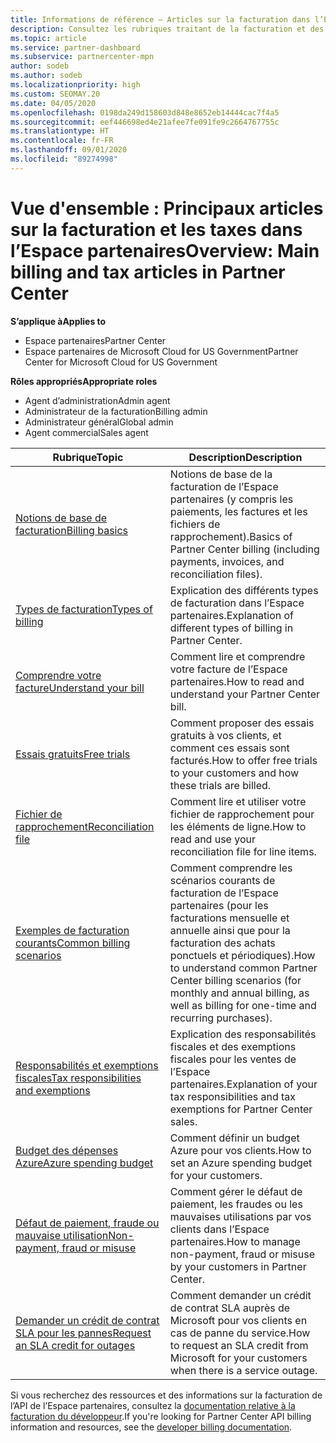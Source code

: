 ```yaml
---
title: Informations de référence – Articles sur la facturation dans l’Espace partenaires
description: Consultez les rubriques traitant de la facturation et des taxes dans l’Espace partenaires. Ces rubriques portent sur les ressources de facturation, les factures, la facturation Fournisseur de solutions Cloud et les taxes.
ms.topic: article
ms.service: partner-dashboard
ms.subservice: partnercenter-mpn
author: sodeb
ms.author: sodeb
ms.localizationpriority: high
ms.custom: SEOMAY.20
ms.date: 04/05/2020
ms.openlocfilehash: 0198da249d158603d848e8652eb14444cac7f4a5
ms.sourcegitcommit: eef446698ed4e21afee7fe091fe9c2664767755c
ms.translationtype: HT
ms.contentlocale: fr-FR
ms.lasthandoff: 09/01/2020
ms.locfileid: "89274998"
---
```

# <a name="overview-main-billing-and-tax-articles-in-partner-center"></a><span data-ttu-id="945a6-104">Vue d'ensemble : Principaux articles sur la facturation et les taxes dans l’Espace partenaires</span><span class="sxs-lookup"><span data-stu-id="945a6-104">Overview: Main billing and tax articles in Partner Center</span></span>

<span data-ttu-id="945a6-105">**S’applique à**</span><span class="sxs-lookup"><span data-stu-id="945a6-105">**Applies to**</span></span>

- <span data-ttu-id="945a6-106">Espace partenaires</span><span class="sxs-lookup"><span data-stu-id="945a6-106">Partner Center</span></span>
- <span data-ttu-id="945a6-107">Espace partenaires de Microsoft Cloud for US Government</span><span class="sxs-lookup"><span data-stu-id="945a6-107">Partner Center for Microsoft Cloud for US Government</span></span>

<span data-ttu-id="945a6-108">**Rôles appropriés**</span><span class="sxs-lookup"><span data-stu-id="945a6-108">**Appropriate roles**</span></span>

- <span data-ttu-id="945a6-109">Agent d’administration</span><span class="sxs-lookup"><span data-stu-id="945a6-109">Admin agent</span></span>
- <span data-ttu-id="945a6-110">Administrateur de la facturation</span><span class="sxs-lookup"><span data-stu-id="945a6-110">Billing admin</span></span>
- <span data-ttu-id="945a6-111">Administrateur général</span><span class="sxs-lookup"><span data-stu-id="945a6-111">Global admin</span></span>
- <span data-ttu-id="945a6-112">Agent commercial</span><span class="sxs-lookup"><span data-stu-id="945a6-112">Sales agent</span></span>

| <span data-ttu-id="945a6-113">Rubrique</span><span class="sxs-lookup"><span data-stu-id="945a6-113">Topic</span></span> | <span data-ttu-id="945a6-114">Description</span><span class="sxs-lookup"><span data-stu-id="945a6-114">Description</span></span> |
| ----- | ----------- |
| [<span data-ttu-id="945a6-115">Notions de base de facturation</span><span class="sxs-lookup"><span data-stu-id="945a6-115">Billing basics</span></span>](billing-basics.md) | <span data-ttu-id="945a6-116">Notions de base de la facturation de l’Espace partenaires (y compris les paiements, les factures et les fichiers de rapprochement).</span><span class="sxs-lookup"><span data-stu-id="945a6-116">Basics of Partner Center billing (including payments, invoices, and reconciliation files).</span></span> |
| [<span data-ttu-id="945a6-117">Types de facturation</span><span class="sxs-lookup"><span data-stu-id="945a6-117">Types of billing</span></span>](billing-different-types.md) | <span data-ttu-id="945a6-118">Explication des différents types de facturation dans l’Espace partenaires.</span><span class="sxs-lookup"><span data-stu-id="945a6-118">Explanation of different types of billing in Partner Center.</span></span> |
| [<span data-ttu-id="945a6-119">Comprendre votre facture</span><span class="sxs-lookup"><span data-stu-id="945a6-119">Understand your bill</span></span>](read-your-bill.md) | <span data-ttu-id="945a6-120">Comment lire et comprendre votre facture de l’Espace partenaires.</span><span class="sxs-lookup"><span data-stu-id="945a6-120">How to read and understand your Partner Center bill.</span></span> |
| [<span data-ttu-id="945a6-121">Essais gratuits</span><span class="sxs-lookup"><span data-stu-id="945a6-121">Free trials</span></span>](offer-your-customers-trials-of-microsoft-products.md) | <span data-ttu-id="945a6-122">Comment proposer des essais gratuits à vos clients, et comment ces essais sont facturés.</span><span class="sxs-lookup"><span data-stu-id="945a6-122">How to offer free trials to your customers and how these trials are billed.</span></span> |
| [<span data-ttu-id="945a6-123">Fichier de rapprochement</span><span class="sxs-lookup"><span data-stu-id="945a6-123">Reconciliation file</span></span>](use-the-reconciliation-files.md) | <span data-ttu-id="945a6-124">Comment lire et utiliser votre fichier de rapprochement pour les éléments de ligne.</span><span class="sxs-lookup"><span data-stu-id="945a6-124">How to read and use your reconciliation file for line items.</span></span> |
| [<span data-ttu-id="945a6-125">Exemples de facturation courants</span><span class="sxs-lookup"><span data-stu-id="945a6-125">Common billing scenarios</span></span>](common-billing-scenarios.md) | <span data-ttu-id="945a6-126">Comment comprendre les scénarios courants de facturation de l’Espace partenaires (pour les facturations mensuelle et annuelle ainsi que pour la facturation des achats ponctuels et périodiques).</span><span class="sxs-lookup"><span data-stu-id="945a6-126">How to understand common Partner Center billing scenarios (for monthly and annual billing, as well as billing for one-time and recurring purchases).</span></span> |
| [<span data-ttu-id="945a6-127">Responsabilités et exemptions fiscales</span><span class="sxs-lookup"><span data-stu-id="945a6-127">Tax responsibilities and exemptions</span></span>](tax-and-tax-exemptions.md) | <span data-ttu-id="945a6-128">Explication des responsabilités fiscales et des exemptions fiscales pour les ventes de l’Espace partenaires.</span><span class="sxs-lookup"><span data-stu-id="945a6-128">Explanation of your tax responsibilities and tax exemptions for Partner Center sales.</span></span> |
| [<span data-ttu-id="945a6-129">Budget des dépenses Azure</span><span class="sxs-lookup"><span data-stu-id="945a6-129">Azure spending budget</span></span>](set-an-azure-spending-budget-for-your-customers.md) | <span data-ttu-id="945a6-130">Comment définir un budget Azure pour vos clients.</span><span class="sxs-lookup"><span data-stu-id="945a6-130">How to set an Azure spending budget for your customers.</span></span> |
| [<span data-ttu-id="945a6-131">Défaut de paiement, fraude ou mauvaise utilisation</span><span class="sxs-lookup"><span data-stu-id="945a6-131">Non-payment, fraud or misuse</span></span>](non-payment-fraud-misuse.md) | <span data-ttu-id="945a6-132">Comment gérer le défaut de paiement, les fraudes ou les mauvaises utilisations par vos clients dans l’Espace partenaires.</span><span class="sxs-lookup"><span data-stu-id="945a6-132">How to manage non-payment, fraud or misuse by your customers in Partner Center.</span></span> |
| [<span data-ttu-id="945a6-133">Demander un crédit de contrat SLA pour les pannes</span><span class="sxs-lookup"><span data-stu-id="945a6-133">Request an SLA credit for outages</span></span>](request-credit.md) | <span data-ttu-id="945a6-134">Comment demander un crédit de contrat SLA auprès de Microsoft pour vos clients en cas de panne du service.</span><span class="sxs-lookup"><span data-stu-id="945a6-134">How to request an SLA credit from Microsoft for your customers when there is a service outage.</span></span> |

<span data-ttu-id="945a6-135">Si vous recherchez des ressources et des informations sur la facturation de l’API de l’Espace partenaires, consultez la [documentation relative à la facturation du développeur](https://docs.microsoft.com/partner-center/develop/manage-billing).</span><span class="sxs-lookup"><span data-stu-id="945a6-135">If you're looking for Partner Center API billing information and resources, see the [developer billing documentation](https://docs.microsoft.com/partner-center/develop/manage-billing).</span></span>
